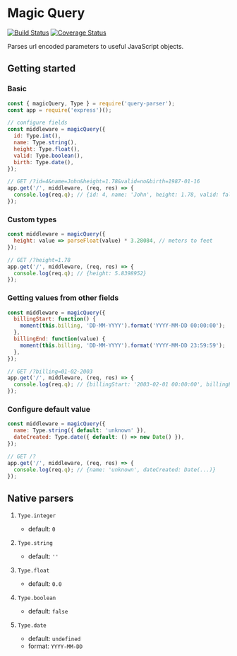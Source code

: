 # Magic Query
[![Build Status](https://travis-ci.org/eduardo-matos/magic-query.svg?branch=master)](https://travis-ci.org/eduardo-matos/magic-query)
[![Coverage Status](https://coveralls.io/repos/github/eduardo-matos/magic-query/badge.svg?branch=master)](https://coveralls.io/github/eduardo-matos/query-parser?branch=master)

Parses url encoded parameters to useful JavaScript objects.

## Getting started

### Basic

```js
const { magicQuery, Type } = require('query-parser');
const app = require('express')();

// configure fields
const middleware = magicQuery({
  id: Type.int(),
  name: Type.string(),
  height: Type.float(),
  valid: Type.boolean(),
  birth: Type.date(),
});

// GET /?id=4&name=John&height=1.78&valid=no&birth=1987-01-16
app.get('/', middleware, (req, res) => {
  console.log(req.q); // {id: 4, name: 'John', height: 1.78, valid: false, birth: Date(1987, 0, 16)}
});
```

### Custom types

```js
const middleware = magicQuery({
  height: value => parseFloat(value) * 3.28084, // meters to feet
});

// GET /?height=1.78
app.get('/', middleware, (req, res) => {
  console.log(req.q); // {height: 5.8398952}
});
```

### Getting values from other fields

```js
const middleware = magicQuery({
  billingStart: function() {
    moment(this.billing, 'DD-MM-YYYY').format('YYYY-MM-DD 00:00:00');
  },
  billingEnd: function(value) {
    moment(this.billing, 'DD-MM-YYYY').format('YYYY-MM-DD 23:59:59');
  },
});

// GET /?billing=01-02-2003
app.get('/', middleware, (req, res) => {
  console.log(req.q); // {billingStart: '2003-02-01 00:00:00', billingEnd: '2003-02-01 23:59:59'}
});
```

### Configure default value

```js
const middleware = magicQuery({
  name: Type.string({ default: 'unknown' }),
  dateCreated: Type.date({ default: () => new Date() }),
});

// GET /?
app.get('/', middleware, (req, res) => {
  console.log(req.q); // {name: 'unknown', dateCreated: Date(...)}
});
```

## Native parsers

1. `Type.integer`
    * default: `0`

1. `Type.string`
    * default: `''`

1. `Type.float`
    * default: `0.0`

1. `Type.boolean`
    * default: `false`

1. `Type.date`
    * default: `undefined`
    * format: `YYYY-MM-DD`
